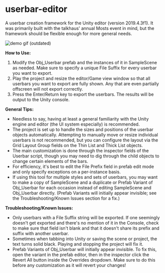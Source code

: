 # userbar-editor
A userbar creation framework for the Unity editor (version 2019.4.3f1).  It was primarily built with the talkhaus' annual Mosts event in mind, but the framework should be flexible enough for more general needs.

![demo gif (outdated)](https://cdn.discordapp.com/attachments/583710218316415009/757856258329149540/userbarTool.gif)

**How to Use:**
1. Modify the Obj_Userbar prefab and the instances of it in SampleScene as needed.  Make sure to specify a unique File Suffix for every userbar you want to export.
2. Play the project and resize the editor/Game view window so that all userbars you want to export are fully shown. Any that are even partially offscreen will not export correctly.
3. Press the Enter/Return key to export the userbars. The results will be output to the Unity console.


**General Tips:**
- Needless to say, having at least a general familiarity with the Unity engine and editor (the UI system especially) is recommended.
- The project is set up to handle the sizes and positions of the userbar objects automatically.  Attempting to manually move or resize individual userbars is not recommended, but you can configure the layout via the Grid Layout Group fields on the Thin List and Thick List objects.
- The main customization is done through the inspector fields of the Userbar script, though you may need to dig through the child objects to change certain elements of the bars.
- For efficiency, it's best to edit the File Prefix field in prefab edit mode and only specify exceptions on a per-instance basis.
- If using this tool for multiple styles and sets of userbars, you may want to make a copy of SampleScene and a duplicate or Prefab Variant of Obj_Userbar for each occasion instead of editing SampleScene and Obj_Userbar directly.  (Prefab Variants will initially appear invisible; see the Troubleshooting/Known Issues section for a fix.)


**Troubleshooting/Known Issues:**
- Only userbars with a File Suffix string will be exported. If one seemingly doesn't get exported and there's no mention of it in the Console, check to make sure that field isn't blank and that it doesn't share its prefix and suffix with another userbar.
- Sometimes when tabbing into Unity or saving the scene or project, the text turns solid black.  Playing and stopping the project will fix it.
- Prefab Variants of Obj_Userbar will initially appear invisible.  To fix this, open the variant in the prefab editor, then in the inspector click the Revert All button inside the Overrides dropdown.  Make sure to do this before any customization as it will revert your changes!
